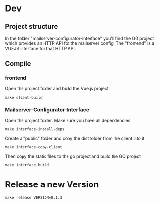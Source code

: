 # Dev
## Project structure
In the folder "mailserver-configurator-interface" you'll find the GO project which provides an HTTP API for the mailserver config. The "frontend" is a VUEJS interface for that HTTP API.

## Compile
### frontend
Open the project folder and build the Vue.js project

```
make client-build
```

### Mailserver-Configurator-Interface
Open the project folder. Make sure you have all dependencies

```
make interface-install-deps
```

Create a "public" folder and copy the dist folder from the client into it

```
make interface-copy-client
```

Then copy the static files to the go project and build the GO project
```
make interface-build
```

# Release a new Version
```
make release VERSION=0.1.3
```

